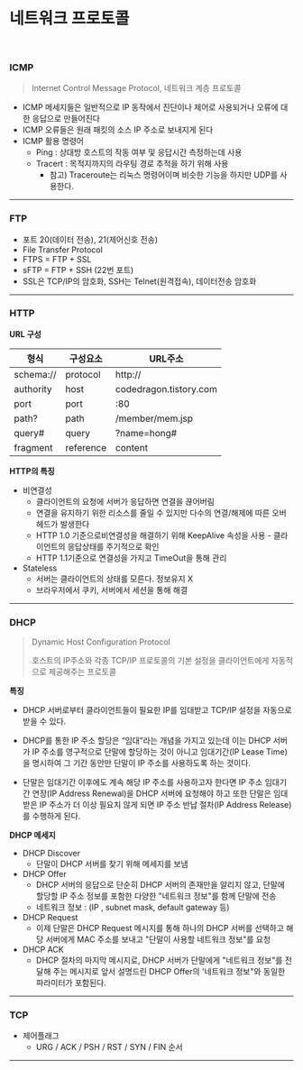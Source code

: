 # 네트워크 프로토콜

<br>



### ICMP

> Internet Control Message Protocol, 네트워크 계층 프로토콜

* ICMP 메세지들은 일반적으로 IP 동작에서 진단이나 제어로 사용되거나 오류에 대한 응답으로 만들어진다
* ICMP 오류들은 원래 패킷의 소스 IP 주소로 보내지게 된다
* ICMP 활용 명령어
  * Ping : 상대방 호스트의 작동 여부 및 응답시간 측정하는데 사용
  * Tracert : 목적지까지의 라우팅 경로 추적을 하기 위해 사용
    * 참고) Traceroute는 리눅스 명령어이며 비슷한 기능을 하지만 UDP를 사용한다.

---

### FTP

* 포트 20(데이터 전송), 21(제어신호 전송)
* File Transfer Protocol
* FTPS = FTP + SSL
* sFTP = FTP + SSH (22번 포트)
* SSL은 TCP/IP의 암호화, SSH는 Telnet(원격접속), 데이터전송 암호화

---

### HTTP

**URL 구성**

| 형식      | 구성요소  | URL주소                |
| --------- | --------- | ---------------------- |
| schema:// | protocol  | http://                |
| authority | host      | codedragon.tistory.com |
| port      | port      | :80                    |
| path?     | path      | /member/mem.jsp        |
| query#    | query     | ?name=hong#            |
| fragment  | reference | content                |

**HTTP의 특징**

* 비연결성
  * 클라이언트의 요청에 서버가 응답하면 연결을 끊어버림
  * 연결을 유지하기 위한 리소스를 줄일 수 있지만 다수의 연결/해제에 따른 오버헤드가 발생한다
  * HTTP 1.0 기준으로비연결성을 해결하기 위해 KeepAlive 속성을 사용 - 클라이언트의 응답상태를 주기적으로 확인
  * HTTP 1.1기준으로 연결성을 가지고 TimeOut을 통해 관리
* Stateless
  * 서버는 클라이언트의 상태를 모른다. 정보유지 X
  * 브라우저에서 쿠키, 서버에서 세션을 통해 해결

---

### DHCP

> Dynamic Host Configuration Protocol
>
> 호스트의 IP주소와 각종 TCP/IP 프로토콜의 기본 설정을 클라이언트에게 자동적으로 제공해주는 프로토콜

**특징**

* DHCP 서버로부터 클라이언트들이 필요한 IP를 임대받고 TCP/IP 설정을 자동으로 받을 수 있다.

* DHCP를 통한 IP 주소 할당은 “임대”라는 개념을 가지고 있는데 이는 DHCP 서버가 IP 주소를 영구적으로 단말에 할당하는 것이 아니고 임대기간(IP Lease Time)을 명시하여 그 기간 동안만 단말이 IP 주소를 사용하도록 하는 것이다.
* 단말은 임대기간 이후에도 계속 해당 IP 주소를 사용하고자 한다면 IP 주소 임대기간 연장(IP Address Renewal)을 DHCP 서버에 요청해야 하고 또한 단말은 임대 받은 IP 주소가 더 이상 필요치 않게 되면 IP 주소 반납 절차(IP Address Release)를 수행하게 된다.

**DHCP 메세지**

* DHCP Discover
  * 단말이 DHCP 서버를 찾기 위해 메세지를 보냄
* DHCP Offer
  * DHCP 서버의 응답으로 단순히 DHCP 서버의 존재만을 알리지 않고, 단말에 할당할 IP 주소 정보를 포함한 다양한 "네트워크 정보"를 함께 단말에 전송
  * 네트워크 정보 : (IP , subnet mask, default gateway 등)
* DHCP Request
  * 이제 단말은 DHCP Request 메시지를 통해 하나의 DHCP 서버를 선택하고 해당 서버에게 MAC 주소를 보내고 "단말이 사용할 네트워크 정보"를 요청
* DHCP ACK
  * DHCP 절차의 마지막 메시지로, DHCP 서버가 단말에게 "네트워크 정보"를 전달해 주는 메시지로 앞서 설명드린 DHCP Offer의 '네트워크 정보"와 동일한 파라미터가 포함된다.

---

### TCP

* 제어플래그
  * URG / ACK / PSH / RST / SYN / FIN 순서

---



